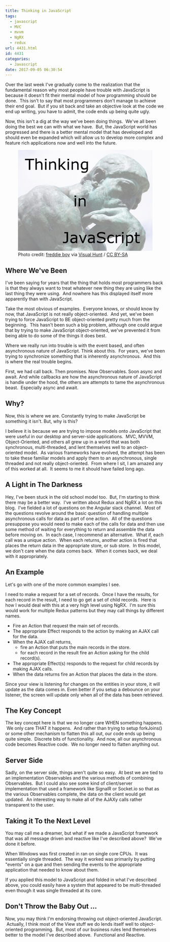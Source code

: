 ```yaml
---
title: Thinking in JavaScript
tags:
  - javascript
  - MVC
  - mvvm
  - NgRX
  - redux
url: 4431.html
id: 4431
categories:
  - Javascript
date: 2017-09-05 06:30:54
---
```


Over the last week I've gradually come to the realization that the fundamental reason why most people have trouble with JavaScript is because it doesn't fit their mental model of how programming should be done.  This isn't to say that most programmers don't manage to achieve their end goal.  But if you sit back and take an objective look at the code we end up writing, you have to admit, the code ends up being quite ugly. 

Now, this isn't a dig at the way we've been doing things.  We've all been doing the best we can with what we have.  But, the JavaScript world has progressed and there is a better mental model that has developed and should even be expanded which will allow us to develop more complex and feature rich applications now and well into the future. <figure>![](/uploads/2017/09/2017-09-05.jpg "Thinking in JavaScript")<figcaption>Photo credit: [freddie boy](//www.flickr.com/photos/froderik/8283727226/) via [Visual Hunt](//visualhunt.com/re/fb4c57) / [ CC BY-SA](//creativecommons.org/licenses/by-sa/2.0/)</figcaption></figure>

<!-- more --> 

Where We've Been
----------------

I've been saying for years that the thing that holds most programmers back is that they always want to treat whatever new thing they are using like the last thing they were using.  And nowhere has this displayed itself more apparently than with JavaScript. 

Take the most obvious of examples.  Everyone knows, or should know by now, that JavaScript is not really object-oriented.  And yet, we've been trying to force JavaScript to BE object-oriented pretty much from the beginning.  This hasn't been such a big problem, although one could argue that by trying to make JavaScript object-oriented, we've prevented it from being able to do some of the things it does best. 

Where we really run into trouble is with the event based, and often asynchronous nature of JavaScript. Think about this.  For years, we've been trying to synchronize something that is inherently asynchronous.  And this is where the real trouble begins. 

First, we had call back. Then promises. Now Observables. Soon async and await. And while callbacks are how the asynchronous nature of JavaScript is handle under the hood, the others are attempts to tame the asynchronous beast.  Especially async and await.

Why?
----

Now, this is where we are. Constantly trying to make JavaScript be something it isn't. But, why is this? 

I believe it is because we are trying to impose models onto JavaScript that were useful in our desktop and server-side applications.  MVC, MVVM, Object-Oriented, and others all grew up in a world that was both synchronous, multi-threaded, and lent themselves well to an object-oriented model.  As various frameworks have evolved, the attempt has been to take these familiar models and apply them to an asynchronous, single threaded and not really object-oriented.  From where I sit, I am amazed any of this worked at all.  It seems to me it should have failed long ago.

A Light in The Darkness
-----------------------

Hey, I've been stuck in the old school model too.  But, I'm starting to think there may be a better way.  I've written about Redux and NgRX a lot on this blog.  I've fielded a lot of questions on the Angular slack channel.  Most of the questions revolve around the basic question of handling multiple asynchronous calls for data as part of one action.  All of the questions presuppose you would need to make each of the calls for data and then use some method of waiting for everything to return and assemble the data before moving on.  In each case, I recommend an alternative.  What if, each call was a unique action.  When each returns, another action is fired that places the return data in the appropriate store, or sub store.  In this model, we don't care when the data comes back.  When it comes back, we deal with it appropriately.

An Example
----------

Let's go with one of the more common examples I see. 

I need to make a request for a set of records.  Once I have the results, for each record in the result, I need to go get a set of child records.  Here is how I would deal with this at a very high level using NgRX.  I'm sure this would work for multiple Redux patterns but they may call things by different names.

- Fire an Action that request the main set of records.
- The appropriate Effect responds to the action by making an AJAX call for the data.
- When the AJAX call returns,
  - fire an Action that puts the main records in the store.
  - for each record in the result fire an Action asking for the child record(s).
- The appropriate Effect(s) responds to the request for child records by making AJAX calls.
- When the data returns fire an Action that places the data in the store.

Since your view is listening for changes on the entities in your store, it will update as the data comes in. Even better if you setup a debounce on your listener, the screen will update only when all of the data has been retrieved.

The Key Concept
---------------

The key concept here is that we no longer care WHEN something happens.  We only care THAT it happens.  And rather than trying to setup forkJoins() or some other mechanism to flatten this all out, our code ends up being quite simple.  Discrete bits of functionality.  And now, all our asynchronous code becomes Reactive code.  We no longer need to flatten anything out.

Server Side
-----------

Sadly, on the server side, things aren't quite so easy.  At best we are tied to an implementation Observables and the various methods of combining Observables.  But I could also see some kind of client/server implementation that used a framework like SignalR or Socket.io so that as the various Observables complete, the data on the client would get updated.  An interesting way to make all of the AJAXy calls rather transparent to the user.

Taking it To the Next Level
---------------------------

You may call me a dreamer, but what if we made a JavaScript framework that was all message driven and reactive like I've described above?  We've done it before. 

When Windows was first created in ran on single core CPUs.  It was essentially single threaded.  The way it worked was primarily by putting "events" on a que and then sending the events to the appropriate application that needed to know about them. 

If you applied this model to JavaScript and folded in what I've described above, you could easily have a system that appeared to be multi-threaded even though it was single threaded at its core.

Don't Throw the Baby Out ...
----------------------------

Now, you may think I'm endorsing throwing out object-oriented JavaScript.  Actually, I think most of the View stuff we do lends itself well to object-oriented programming.  But, most of our business rules lend themselves better to the model I've described above.  Functional and Reactive.
